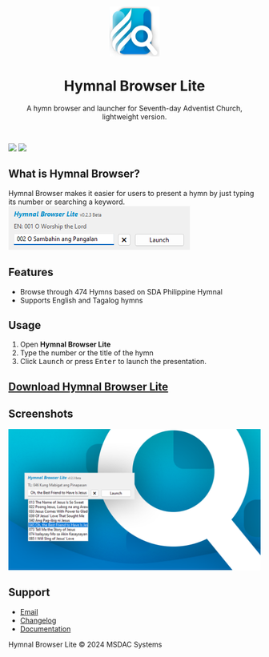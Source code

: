 <p align="center">
    <img alt="Hymnal Browser Lite Logo" src="res/logo.png" width="100px"/>
    <h1 align="center">Hymnal Browser Lite</h1>
    <p align="center">A hymn browser and launcher for Seventh-day Adventist Church, lightweight version.</p>
    <br>
</p>

[![](https://img.shields.io/github/downloads/msdacsystems/hymnalbrowser-lite/total?color=008dc9&label=Downloads)](https://github.com/msdacsystems/hymnalbrowser-lite/releases)
[![](https://img.shields.io/sourceforge/dt/hymnalbrowser-lite?color=008dc9&label=SourceForge)](https://sourceforge.net/projects/hymnalbrowser-lite)

## What is Hymnal Browser?

Hymnal Browser makes it easier for users to present a hymn by just typing its number or searching a keyword.
![](res/mainmenu.png)

## Features

- Browse through 474 Hymns based on SDA Philippine Hymnal
- Supports English and Tagalog hymns

## Usage

1. Open **Hymnal Browser Lite**
2. Type the number or the title of the hymn
3. Click <Kbd>Launch</Kbd> or press <Kbd>Enter</Kbd> to launch the presentation.

## [Download Hymnal Browser Lite](https://sourceforge.net/projects/hymnalbrowser-lite/files/latest/download)

## Screenshots

![](res/screenshot.png)

## Support

- [Email](mailto:msdacsystems@gmail.com)
- [Changelog](CHANGELOG.md)
- [Documentation](DOCUMENTATION.md)

Hymnal Browser Lite © 2024 MSDAC Systems
